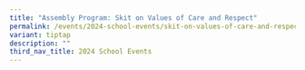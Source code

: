 ```yaml
---
title: "Assembly Program: Skit on Values of Care and Respect"
permalink: /events/2024-school-events/skit-on-values-of-care-and-respect/
variant: tiptap
description: ""
third_nav_title: 2024 School Events
---
```

